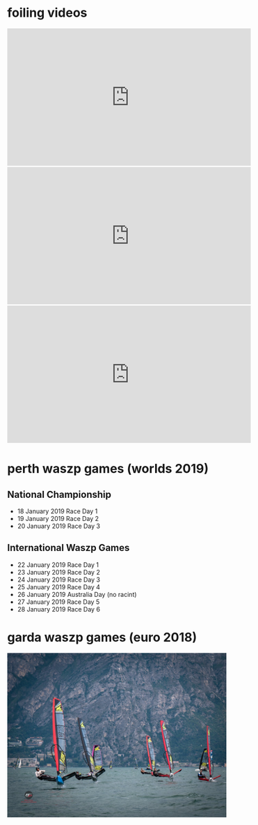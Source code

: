 # foiling videos
<iframe width="560" height="315" src="https://www.youtube.com/embed/E0gb0Lb2gzM" frameborder="0" allow="accelerometer; autoplay; encrypted-media; gyroscope; picture-in-picture" allowfullscreen></iframe>

<iframe width="560" height="315" src="https://www.youtube.com/embed/gVDLwug-XlI" frameborder="0" allow="accelerometer; autoplay; encrypted-media; gyroscope; picture-in-picture" allowfullscreen></iframe>

<iframe width="560" height="315" src="https://www.youtube.com/embed/fahqIxdpReE" frameborder="0" allow="accelerometer; autoplay; encrypted-media; gyroscope; picture-in-picture" allowfullscreen></iframe>

# perth waszp games (worlds 2019)

## National Championship	 	
* 18 January 2019 Race Day 1
* 19 January 2019 Race Day 2
* 20 January 2019	Race Day 3

## International Waszp Games	 	
* 22 January 2019 Race Day 1
* 23 January 2019 Race Day 2
* 24 January 2019 Race Day 3
* 25 January 2019 Race Day 4
* 26 January 2019 Australia Day (no racint)
* 27 January 2019 Race Day 5
* 28 January 2019 Race Day 6

# garda waszp games (euro 2018)

![pic](img/garda2018_1.jpg)
